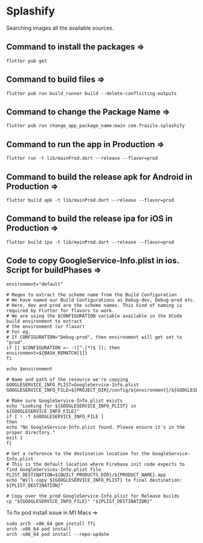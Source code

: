 # Splashify

Searching images all the available sources.

## Command to install the packages =>
```shell
flutter pub get
```

## Command to build files =>
```shell
flutter pub run build_runner build --delete-conflicting-outputs
```

## Command to change the Package Name =>
```shell
flutter pub run change_app_package_name:main com.frazile.splashify
```

## Command to run the app in Production =>
```shell
flutter run -t lib/mainProd.dart --release --flavor=prod
```

## Command to build the release apk for Android in Production =>
```shell
flutter build apk -t lib/mainProd.dart --release --flavor=prod
```

## Command to build the release ipa for iOS in Production =>
```shell
flutter build ipa -t lib/mainProd.dart --release --flavor=prod
```

## Code to copy GoogleService-Info.plist in ios. Script for buildPhases => 
```shell
environment="default"

# Regex to extract the scheme name from the Build Configuration
# We have named our Build Configurations as Debug-dev, Debug-prod etc.
# Here, dev and prod are the scheme names. This kind of naming is required by Flutter for flavors to work.
# We are using the $CONFIGURATION variable available in the XCode build environment to extract 
# the environment (or flavor)
# For eg.
# If CONFIGURATION="Debug-prod", then environment will get set to "prod".
if [[ $CONFIGURATION =~ -([^-]*)$ ]]; then
environment=${BASH_REMATCH[1]}
fi

echo $environment

# Name and path of the resource we're copying
GOOGLESERVICE_INFO_PLIST=GoogleService-Info.plist
GOOGLESERVICE_INFO_FILE=${PROJECT_DIR}/config/${environment}/${GOOGLESERVICE_INFO_PLIST}

# Make sure GoogleService-Info.plist exists
echo "Looking for ${GOOGLESERVICE_INFO_PLIST} in ${GOOGLESERVICE_INFO_FILE}"
if [ ! -f $GOOGLESERVICE_INFO_FILE ]
then
echo "No GoogleService-Info.plist found. Please ensure it's in the proper directory."
exit 1
fi

# Get a reference to the destination location for the GoogleService-Info.plist
# This is the default location where Firebase init code expects to find GoogleServices-Info.plist file
PLIST_DESTINATION=${BUILT_PRODUCTS_DIR}/${PRODUCT_NAME}.app
echo "Will copy ${GOOGLESERVICE_INFO_PLIST} to final destination: ${PLIST_DESTINATION}"

# Copy over the prod GoogleService-Info.plist for Release builds
cp "${GOOGLESERVICE_INFO_FILE}" "${PLIST_DESTINATION}"
```

To fix pod install issue in M1 Macs =>
```shell
sudo arch -x86_64 gem install ffi
arch -x86_64 pod install
arch -x86_64 pod install --repo-update
```